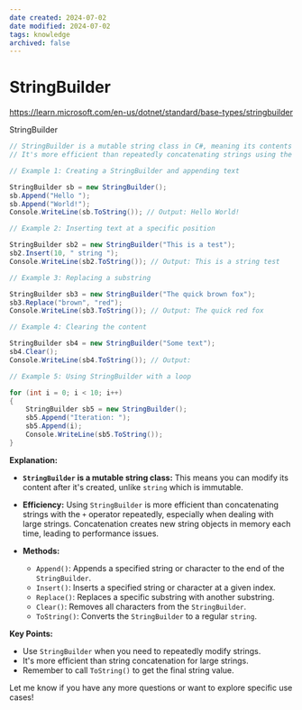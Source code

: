 ```yaml
---
date created: 2024-07-02
date modified: 2024-07-02
tags: knowledge
archived: false
---
```

# StringBuilder

https://learn.microsoft.com/en-us/dotnet/standard/base-types/stringbuilder

StringBuilder

```csharp
// StringBuilder is a mutable string class in C#, meaning its contents can be changed after creation.
// It's more efficient than repeatedly concatenating strings using the + operator, especially for large strings.

// Example 1: Creating a StringBuilder and appending text

StringBuilder sb = new StringBuilder();
sb.Append("Hello ");
sb.Append("World!");
Console.WriteLine(sb.ToString()); // Output: Hello World!

// Example 2: Inserting text at a specific position

StringBuilder sb2 = new StringBuilder("This is a test");
sb2.Insert(10, " string ");
Console.WriteLine(sb2.ToString()); // Output: This is a string test

// Example 3: Replacing a substring

StringBuilder sb3 = new StringBuilder("The quick brown fox");
sb3.Replace("brown", "red");
Console.WriteLine(sb3.ToString()); // Output: The quick red fox

// Example 4: Clearing the content

StringBuilder sb4 = new StringBuilder("Some text");
sb4.Clear();
Console.WriteLine(sb4.ToString()); // Output: 

// Example 5: Using StringBuilder with a loop

for (int i = 0; i < 10; i++)
{
    StringBuilder sb5 = new StringBuilder();
    sb5.Append("Iteration: ");
    sb5.Append(i);
    Console.WriteLine(sb5.ToString());
}
```

**Explanation:**

* **`StringBuilder` is a mutable string class:** This means you can modify its content after it's created, unlike `string` which is immutable.

* **Efficiency:**  Using `StringBuilder` is more efficient than concatenating strings with the `+` operator repeatedly, especially when dealing with large strings. Concatenation creates new string objects in memory each time, leading to performance issues.

* **Methods:**
    * `Append()`: Appends a specified string or character to the end of the `StringBuilder`.
    * `Insert()`: Inserts a specified string or character at a given index.
    * `Replace()`: Replaces a specific substring with another substring.
    * `Clear()`: Removes all characters from the `StringBuilder`.
    * `ToString()`: Converts the `StringBuilder` to a regular `string`.

**Key Points:**

* Use `StringBuilder` when you need to repeatedly modify strings.
* It's more efficient than string concatenation for large strings.
* Remember to call `ToString()` to get the final string value.

Let me know if you have any more questions or want to explore specific use cases!
